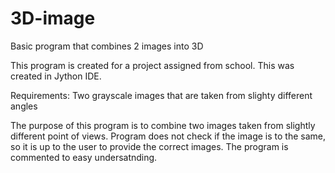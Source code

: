 # 3D-image
Basic program that combines 2 images into 3D

This program is created for a project assigned from school. This was created in Jython IDE.

Requirements: Two grayscale images that are taken from slighty different angles

The purpose of this program is to combine two images taken from slightly different point of views. Program does not check if the image is to the same, so it is up to the user to provide the correct images. The program is commented to easy undersatnding. 
